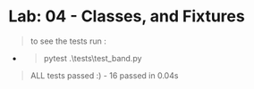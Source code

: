 # Lab: 04 - Classes, and Fixtures

> to see the tests run : 
 - > pytest .\tests\test_band.py
   
> ALL tests passed :)
    - 16 passed in 0.04s
